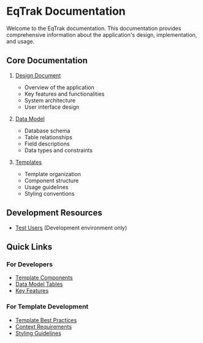 # EqTrak Documentation

Welcome to the EqTrak documentation. This documentation provides comprehensive information about the application's design, implementation, and usage.

## Core Documentation

1. [Design Document](Design%20Document.md)
   - Overview of the application
   - Key features and functionalities
   - System architecture
   - User interface design

2. [Data Model](Data%20Model.md)
   - Database schema
   - Table relationships
   - Field descriptions
   - Data types and constraints

3. [Templates](templates.md)
   - Template organization
   - Component structure
   - Usage guidelines
   - Styling conventions

## Development Resources

- [Test Users](test_users.md) (Development environment only)

## Quick Links

### For Developers
- [Template Components](templates.md#component-templates)
- [Data Model Tables](Data%20Model.md#core-data-model)
- [Key Features](Design%20Document.md#key-features)

### For Template Development
- [Template Best Practices](templates.md#best-practices)
- [Context Requirements](templates.md#context-requirements)
- [Styling Guidelines](templates.md#styling) 